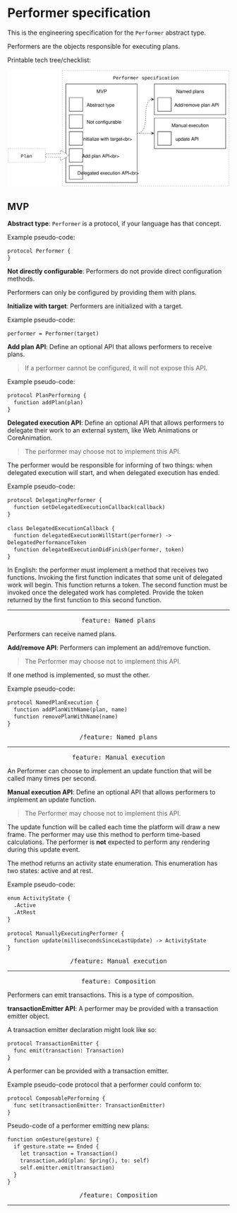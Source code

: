 # Performer specification

This is the engineering specification for the `Performer` abstract type.

Performers are the objects responsible for executing plans.

Printable tech tree/checklist:

![](../../_assets/PerformerTechTree.svg)

## MVP

**Abstract type**: `Performer` is a protocol, if your language has that concept.

Example pseudo-code:

    protocol Performer {
    }

**Not directly configurable**: Performers do not provide direct configuration methods.

Performers can only be configured by providing them with plans.

**Initialize with target**: Performers are initialized with a target.

Example pseudo-code:

    performer = Performer(target)

**Add plan API**: Define an optional API that allows performers to receive plans.

> If a performer cannot be configured, it will not expose this API.

Example pseudo-code:

    protocol PlanPerforming {
      function addPlan(plan)
    }

**Delegated execution API**: Define an optional API that allows performers to delegate their work to an external system, like Web Animations or CoreAnimation.

> The performer may choose not to implement this API.

The performer would be responsible for informing of two things: when delegated execution will start, and when delegated execution has ended.

Example pseudo-code:

    protocol DelegatingPerformer {
      function setDelegatedExecutionCallback(callback)
    }
    
    class DelegatedExecutionCallback {
      function delegatedExecutionWillStart(performer) -> DelegatedPerformanceToken
      function delegatedExecutionDidFinish(performer, token)
    }

In English: the performer must implement a method that receives two functions. Invoking the first function indicates that some unit of delegated work will begin. This function returns a token. The second function must be invoked once the delegated work has completed. Provide the token returned by the first function to this second function.

---

<p style="text-align:center"><tt>feature: Named plans</tt></p>

Performers can receive named plans.

**Add/remove API**: Performers can implement an add/remove function.

>The Performer may choose not to implement this API.

If one method is implemented, so must the other.

Example pseudo-code:

    protocol NamedPlanExecution {
      function addPlanWithName(plan, name)
      function removePlanWithName(name)
    }

<p style="text-align:center"><tt>/feature: Named plans</tt></p>

---

<p style="text-align:center"><tt>feature: Manual execution</tt></p>

An Performer can choose to implement an update function that will be called many times per second.

**Manual execution API**: Define an optional API that allows performers to implement an update function.

> The Performer may choose not to implement this API.

The update function will be called each time the platform will draw a new frame. The performer may use this method to perform time-based calculations. The performer is **not** expected to perform any rendering during this update event.

The method returns an activity state enumeration. This enumeration has two states: active and at rest.

Example pseudo-code:

    enum ActivityState {
      .Active
      .AtRest
    }
    
    protocol ManuallyExecutingPerformer {
      function update(millisecondsSinceLastUpdate) -> ActivityState
    }

<p style="text-align:center"><tt>/feature: Manual execution</tt></p>

---

<p id="composition" style="text-align:center"><tt>feature: Composition</tt></p>

Performers can emit transactions. This is a type of composition.

**transactionEmitter API**: A performer may be provided with a transaction emitter object.

A transaction emitter declaration might look like so:

    protocol TransactionEmitter {
      func emit(transaction: Transaction)
    }

A performer can be provided with a transaction emitter.

Example pseudo-code protocol that a performer could conform to:

    protocol ComposablePerforming {
      func set(transactionEmitter: TransactionEmitter)
    }

Pseudo-code of a performer emitting new plans:

    function onGesture(gesture) {
      if gesture.state == Ended {
        let transaction = Transaction()
        transaction.add(plan: Spring(), to: self)
        self.emitter.emit(transaction)
      }
    }

<p style="text-align:center"><tt>/feature: Composition</tt></p>

---
